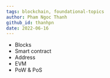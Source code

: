 ```yaml
---
tags: blockchain, foundational-topics
author: Pham Ngoc Thanh
github_id: thanhpn
date: 2022-06-16
---
```


- Blocks
- Smart contract
- Address
- EVM
- PoW & PoS
